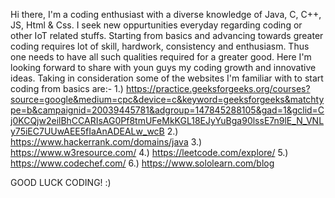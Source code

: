 Hi there, I'm a coding enthusiast with a diverse knowledge of Java, C, C++, JS, Html & Css. I seek new oppurtunities everyday regarding coding or other IoT related stuffs. Starting from basics and advancing towards greater coding requires lot of skill, hardwork, consistency and enthusiasm. Thus one needs to have all such qualities required for a greater good. Here I'm looking forward to share with youn guys my coding growth and innovative ideas.
Taking in consideration some of the websites I'm familiar with to start coding from basics are:-
1.) https://practice.geeksforgeeks.org/courses?source=google&medium=cpc&device=c&keyword=geeksforgeeks&matchtype=b&campaignid=20039445781&adgroup=147845288105&gad=1&gclid=Cj0KCQjw2eilBhCCARIsAG0Pf8tmUFeMkKGL18EJyYuBga90lssE7n9lE_N_VNLy75iEC7UUwAEE5fIaAnADEALw_wcB
2.) https://www.hackerrank.com/domains/java
3.) https://www.w3resource.com/
4.) https://leetcode.com/explore/
5.) https://www.codechef.com/
6.) https://www.sololearn.com/blog

GOOD LUCK CODING! :) 
